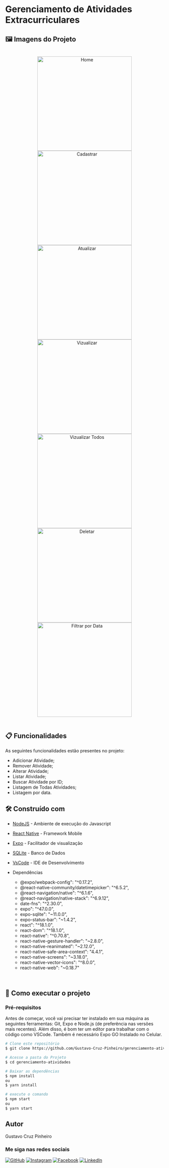 # Gerenciamento de Atividades Extracurriculares

## 🖼️ Imagens do Projeto

</br>

<div align="center">
  <img src="./assets/1.jpg" alt="Home" width="300px">
  <img src="./assets/2.jpg" alt="Cadastrar" width="300px">
  <img src="./assets/3.jpg" alt="Atualizar" width="300px">
  <img src="./assets/4.jpg" alt="Vizualizar" width="300px">
  <img src="./assets/5.jpg" alt="Vizualizar Todos" width="300px">
  <img src="./assets/6.jpg" alt="Deletar" width="300px">
  <img src="./assets/7.jpg" alt="Filtrar por Data" width="300px">
</div>

</br>

## 📋 Funcionalidades

As seguintes funcionalidades estão presentes no projeto:

* Adicionar Atividade;
* Remover Atividade;
* Alterar Atividade;
* Listar Atividade;
* Buscar Atividade por ID;
* Listagem de Todas Atividades;
* Listagem por data.


## 🛠️ Construído com

* [NodeJS](https://nodejs.org/en/) - Ambiente de execução do Javascript
* [React Native](https://reactnative.dev/) - Framework Mobile
* [Expo](https://expo.io/) - Facilitador de visualização
* [SQLite](https://www.sqlite.org/index.html) - Banco de Dados
* [VsCode](https://code.visualstudio.com/) - IDE de Desenvolvimento

* Dependências
  * @expo/webpack-config": "^0.17.2",
  * @react-native-community/datetimepicker": "^6.5.2",
  * @react-navigation/native": "^6.1.6",
  * @react-navigation/native-stack": "^6.9.12",
  * date-fns": "^2.30.0",
  * expo": "^47.0.0",
  * expo-sqlite": "~11.0.0",
  * expo-status-bar": "~1.4.2",
  * react": "^18.1.0",
  * react-dom": "^18.1.0",
  * react-native": "^0.70.8",
  * react-native-gesture-handler": "~2.8.0",
  * react-native-reanimated": "~2.12.0",
  * react-native-safe-area-context": "4.4.1",
  * react-native-screens": "~3.18.0",
  * react-native-vector-icons": "^8.0.0",
  * react-native-web": "~0.18.7"

</br>

## 🚀 Como executar o projeto

### Pré-requisitos

Antes de começar, você vai precisar ter instalado em sua máquina as seguintes ferramentas: Git, Expo e Node.js (de preferência nas versões mais recentes). Além disso, é bom ter um editor para trabalhar com o código como VSCode. Também é necessário Expo GO Instalado no Celular.

```bash
# Clone este repositório
$ git clone https://github.com/Gustavo-Cruz-Pinheiro/gerenciamento-atividades.git

# Acesse a pasta do Projeto
$ cd gerenciamento-atividades

# Baixar as dependências
$ npm install
ou
$ yarn install

# execute o comando
$ npm start
ou
$ yarn start

```

## Autor

Gustavo Cruz Pinheiro

### Me siga nas redes sociais

<a href="https:/https://github.com/Gustavo-Cruz-Pinheiro">![GitHub](https://img.shields.io/badge/github-%23121011.svg?style=for-the-badge&logo=github&logoColor=white)</a>
<a href="https://www.instagram.com/gusttavo.cruz">![Instagram](https://img.shields.io/badge/Instagram-%23E4405F.svg?style=for-the-badge&logo=Instagram&logoColor=white)</a>
<a href="https://www.facebook.com/gustavocruzpinheiro">![Facebook](https://img.shields.io/badge/Facebook-%231877F2.svg?style=for-the-badge&logo=Facebook&logoColor=white)</a>
<a href="https://www.linkedin.com/in/gustavo-cruz-pinheiro-61b852217/">![LinkedIn](https://img.shields.io/badge/linkedin-%230077B5.svg?style=for-the-badge&logo=linkedin&logoColor=white)</a>
